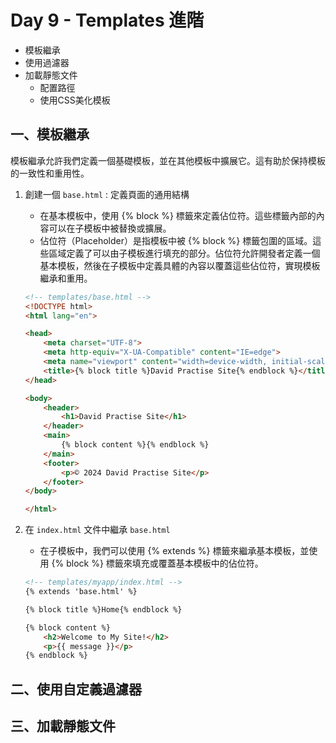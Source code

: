 # Day 9 - Templates 進階
- 模板繼承
- 使用過濾器
- 加載靜態文件
   - 配置路徑
   - 使用CSS美化模板


## 一、模板繼承
模板繼承允許我們定義一個基礎模板，並在其他模板中擴展它。這有助於保持模板的一致性和重用性。
1. 創建一個 `base.html` : 定義頁面的通用結構
    - 在基本模板中，使用 {% block %} 標籤來定義佔位符。這些標籤內部的內容可以在子模板中被替換或擴展。
    - 佔位符（Placeholder）是指模板中被 {% block %} 標籤包圍的區域。這些區域定義了可以由子模板進行填充的部分。佔位符允許開發者定義一個基本模板，然後在子模板中定義具體的內容以覆蓋這些佔位符，實現模板繼承和重用。
    ```html
    <!-- templates/base.html -->
    <!DOCTYPE html>
    <html lang="en">
    
    <head>
        <meta charset="UTF-8">
        <meta http-equiv="X-UA-Compatible" content="IE=edge">
        <meta name="viewport" content="width=device-width, initial-scale=1.0">
        <title>{% block title %}David Practise Site{% endblock %}</title>
    </head>
    
    <body>
        <header>
            <h1>David Practise Site</h1>
        </header>
        <main>
            {% block content %}{% endblock %}
        </main>
        <footer>
            <p>© 2024 David Practise Site</p>
        </footer>
    </body>
    
    </html>
    ```

2. 在 `index.html` 文件中繼承 `base.html`
    - 在子模板中，我們可以使用 {% extends %} 標籤來繼承基本模板，並使用 {% block %} 標籤來填充或覆蓋基本模板中的佔位符。
    ```html
    <!-- templates/myapp/index.html -->
    {% extends 'base.html' %}
    
    {% block title %}Home{% endblock %}
    
    {% block content %}
        <h2>Welcome to My Site!</h2>
        <p>{{ message }}</p>
    {% endblock %}
    ```

## 二、使用自定義過濾器

## 三、加載靜態文件
